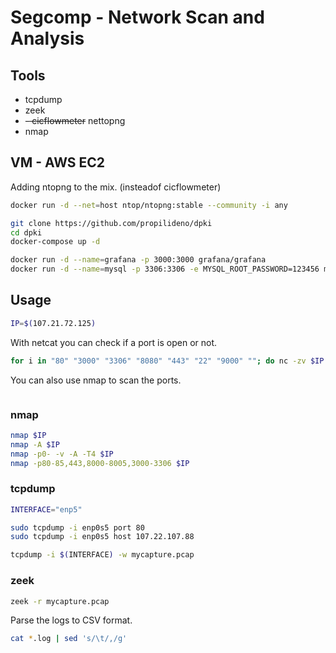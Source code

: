 # Segcomp - Network Scan and Analysis

## Tools
- tcpdump
- zeek
- ~~- cicflowmeter~~ nettopng
- nmap

## VM - AWS EC2

Adding ntopng to the mix. (insteadof cicflowmeter)
```bash
docker run -d --net=host ntop/ntopng:stable --community -i any
```

```bash
git clone https://github.com/propilideno/dpki
cd dpki
docker-compose up -d
```

```bash
docker run -d --name=grafana -p 3000:3000 grafana/grafana
docker run -d --name=mysql -p 3306:3306 -e MYSQL_ROOT_PASSWORD=123456 mysql
```

## Usage
```bash
IP=$(107.21.72.125)
```

With netcat you can check if a port is open or not.
```bash
for i in "80" "3000" "3306" "8080" "443" "22" "9000" ""; do nc -zv $IP $i; done
```
You can also use nmap to scan the ports.
```bash
```

### nmap
```bash
nmap $IP
nmap -A $IP
nmap -p0- -v -A -T4 $IP
nmap -p80-85,443,8000-8005,3000-3306 $IP
```

### tcpdump
```bash
INTERFACE="enp5"

sudo tcpdump -i enp0s5 port 80
sudo tcpdump -i enp0s5 host 107.22.107.88
```

```bash
tcpdump -i $(INTERFACE) -w mycapture.pcap
```

### zeek
```bash
zeek -r mycapture.pcap
```
Parse the logs to CSV format.
```bash
cat *.log | sed 's/\t/,/g'
```
